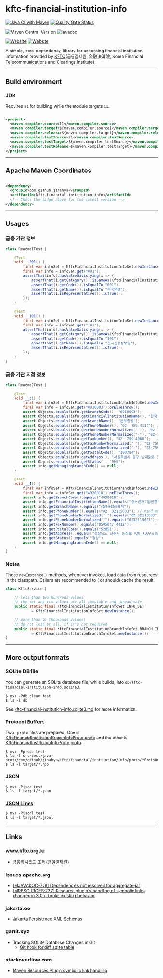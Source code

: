 # kftc-financial-institution-info

[![Java CI with Maven](https://github.com/jinahya/kftc-financial-institution-info/actions/workflows/maven.yml/badge.svg)](https://github.com/jinahya/kftc-financial-institution-info/actions/workflows/maven.yml)
[![Quality Gate Status](https://sonarcloud.io/api/project_badges/measure?project=jinahya_kftc-financial-institution-info&metric=alert_status)](https://sonarcloud.io/summary/new_code?id=jinahya_kftc-financial-institution-info)

[![Maven Central Version](https://img.shields.io/maven-central/v/com.github.jinahya/kftc-financial-institution-info)](https://search.maven.org/artifact/com.github.jinahya/kftc-financial-institution-info)
[![javadoc](https://javadoc.io/badge2/com.github.jinahya/kftc-financial-institution-info/javadoc.svg)](https://javadoc.io/doc/com.github.jinahya/kftc-financial-institution-info)

[![Website](https://img.shields.io/website?url=https%3A%2F%2Fwww.kftc.or.kr&label=%EA%B8%88%EC%9C%B5%EA%B2%B0%EC%A0%9C%EC%9B%90)](https://www.kftc.or.kr)
[![Website](https://img.shields.io/website?url=https%3A%2F%2Fwww.kftc.or.kr%2Farchive%2FbankListByCode&label=%EA%B8%88%EC%9C%B5%ED%9A%8C%EC%82%AC%EC%BD%94%EB%93%9C%EC%A1%B0%ED%9A%8C)](https://www.kftc.or.kr/archive/bankListByCode)

A simple, zero-dependency, library for accessing financial institution information provided
by [KFTC](https://www.kftc.or.kr/kftc/data/EgovBankListMove.do)(금융결제원, 金融決濟院, Korea Financial Telecommunications
and Clearings Institute).

---

## Build environment

### JDK

Requires `21` for building while the module targets `11`.

<!-- $ grep maven.compiler\\. pom.xml -->

```xml

<project>
  <maven.compiler.source>11</maven.compiler.source>
  <maven.compiler.target>${maven.compiler.source}</maven.compiler.target>
  <maven.compiler.release>${maven.compiler.target}</maven.compiler.release>
  <maven.compiler.testSource>21</maven.compiler.testSource>
  <maven.compiler.testTarget>${maven.compiler.testSource}</maven.compiler.testTarget>
  <maven.compiler.testRelease>${maven.compiler.testTarget}</maven.compiler.testRelease>
</project>
```

---

## Apache Maven Coordinates

```xml

<dependency>
  <groupId>com.github.jinahya</groupId>
  <artifactId>kftc-financial-institution-info</artifactId>
  <!-- Check the badge above for the latest version -->
</dependency>
```

---

## Usages

### 금융 기관 정보

```java
class Readme1Test {

    @Test
    void __001() {
        final var infoSet = KftcFinancialInstitutionInfoSet.newInstance();
        final var info = infoSet.get("001");
        assertThat(info).hasValueSatisfying(i -> {
            assertThat(i.getCategory()).isSameAs(KftcFinancialInstitutionCategory.BANK);
            assertThat(i.getCode()).isEqualTo("001");
            assertThat(i.getName()).isEqualTo("한국은행");
            assertThat(i.isRepresentative()).isTrue();
        });
    }

    @Test
    void __101() {
        final var infoSet = KftcFinancialInstitutionInfoSet.newInstance();
        final var info = infoSet.get("101");
        assertThat(info).hasValueSatisfying(i -> {
            assertThat(i.getCategory()).isSameAs(KftcFinancialInstitutionCategory.OTHE);
            assertThat(i.getCode()).isEqualTo("101");
            assertThat(i.getName()).isEqualTo("한국신용정보원");
            assertThat(i.isRepresentative()).isTrue();
        });
    }
}
```

### 금융 기관 지점 정보

```java
class Readme2Test {

    @Test
    void __3() {
        final var infoSet = KftcFinancialInstitutionBranchInfoSet.newInstance();
        final var info = infoSet.get("0010003").orElseThrow();
        assert Objects.equals(info.getBranchCode(), "0010003");
        assert Objects.equals(info.getFinancialInstitutionName(), "한국");
        assert Objects.equals(info.getBranchName(), "본부총괄");
        assert Objects.equals(info.getPhoneNumber(), "02  759 4114"); // mind multiple spaces
        assert Objects.equals(info.getPhoneNumberNormalized(" "), "02 759 4114");
        assert Objects.equals(info.getPhoneNumberNormalized("-"), "02-759-4114");
        assert Objects.equals(info.getFaxNumber(), "02  759 4060");   // mind multiple spaces
        assert Objects.equals(info.getFaxNumberNormalized(" "), "02 759 4060");
        assert Objects.equals(info.getFaxNumberNormalized("-"), "02-759-4060");
        assert Objects.equals(info.getPostalCode(), "100794");
        assert Objects.equals(info.getAddress(), "서울특별시 중구 남대문로 39");
        assert Objects.equals(info.getStatus(), "정상");
        assert info.getManagingBranchCode() == null;
    }

    @Test
    void __4() {
        final var infoSet = KftcFinancialInstitutionBranchInfoSet.newInstance();
        final var info = infoSet.get("4920018").orElseThrow();
        assert info.getBranchCode().equals("4920018");
        assert info.getFinancialInstitutionName().equals("중소벤처기업진흥공단");
        assert info.getBranchName().equals("성장융합금융처");
        assert info.getPhoneNumber().equals("02  32115603"); // mind multiple spaces
        assert info.getPhoneNumberNormalized(" ").equals("02 32115603");
        assert info.getPhoneNumberNormalized("").equals("0232115603");
        assert info.getFaxNumber().equals("0505047 4412");
        assert info.getPostalCode().equals("52851");
        assert info.getAddress().equals("경상남도 진주시 동진로 430 (충무공동) 중소벤처기업진흥공단");
        assert info.getStatus().equals("정상");
        assert info.getManagingBranchCode() == null;
    }
}
```

### Notes

Those `newInstance()` methods, whenever invoked, load data from resources in the classpath. Callers are recommended to (
or should) cache the result.

```java
class KftcService {

    // less than two hundreds values
    // the set and its values are all immutable and thread-safe
    public static final KftcFinancialInstitutionInfoSet INFO_SET
            = KftcFinancialInstitutionInfoSet.newInstance();

    // more than 20 thousands values!
    // do not load at all, if it's not required 
    public static final KftcFinancialInstitutionBranchInfoSet BRANCH_INFO_SET
            = KftcFinancialInstitutionBranchInfoSet.newInstance();
}
```

---

## More output formats

### SQLite DB file

You can generate an SQLite database file, while builds, into `db/kftc-financial-institution-info.sqlite3`.

```shell
$ mvn -Pdb clean test
$ ls -l db
```

See [kftc-financial-institution-info.sqlite3.md](db/kftc-financial-institution-info.sqlite3.md) for more information.

### Protocol Buffers

Two `.proto` files are
prepared. One
is [KftcFinancialInstitutionBranchInfoProto.proto](src/test/resources-proto/KftcFinancialInstitutionBranchInfoProto.proto)
and the other is
[KftcFinancialInstitutionInfoProto.proto](src/test/resources-proto/KftcFinancialInstitutionInfoProto.proto).

```commandline
$ mvn -Pproto test
$ ls -l src/test/java-proto/com/github/jinahya/kftc/financial/institution/info/proto/*ProtoOuterClass.java
$ ls -l target/*.*pb
```

### JSON

```commandline
$ mvn -Pjson test
$ ls -l target/*.json
```

### [JSON Lines](https://jsonlines.org/)

```commandline
$ mvn -Pjsonl test
$ ls -l target/*.jsonl
```

---

## Links

### www.kftc.org.kr

* [금융회사코드 조회](https://www.kftc.or.kr/archive/bankListByCode) (금융결재원)

### issues.apache.org

* [\[MJAVADOC-728\] Dependencies not resolved for aggregate-jar
  ](https://issues.apache.org/jira/browse/MJAVADOC-728)
* [\[MRESOURCES-237\] Resource plugin's handling of symbolic links changed in 3.0.x, broke existing behavior](https://issues.apache.org/jira/browse/MRESOURCES-237)

### jakarta.ee

* [Jakarta Persistence XML Schemas](https://jakarta.ee/xml/ns/persistence/)

### garrit.xyz

* [Tracking SQLite Database Changes in Git](https://garrit.xyz/posts/2023-11-01-tracking-sqlite-database-changes-in-git)
    * [Git hook for diff sqlite table](https://stackoverflow.com/a/21789167/330457)

### stackoverflow.com

* [Maven Resources Plugin symbolic link handling](https://stackoverflow.com/q/40346225/330457)
